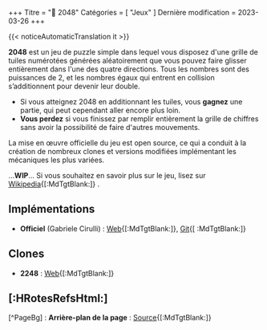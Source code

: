 +++
Titre = "🔢️ 2048"
Catégories = [ "Jeux" ]
Dernière modification = 2023-03-26
+++

{{< noticeAutomaticTranslation it >}}



<style>/*
*/#Corps {
	Couleur : #FFFFFF ;
	Contexte : #000000 ;
}

/*
*/#Arrière-plan {
	Couleur d'arrière-plan : #000000 ;
	Image d'arrière-plan : url('{{<assetsRoot >}}/Media/2048/yandex.com-games-app-176908.jpg');
	Filtre : Flou (5 px );
}

/**/#LeftBoxContainer, #RightBoxContainer { Couleur : #FFFFFF ; }
/**/#MainBoxTop, #BuildTimeLine { Couleur : revenir ; }

h1, h2, h3, h4, h5, h6 { couleur : #e090e0 ; }

/*
*/#BoîteMain {
	Arrière-plan : RVBA (0, 0, 0, 0,80) ;
	filtre de toile de fond : Flou (5 px );
}
</style>

**2048** est un jeu de puzzle simple dans lequel vous disposez d'une grille de tuiles numérotées générées aléatoirement que vous pouvez faire glisser entièrement dans l'une des quatre directions. Tous les nombres sont des puissances de 2, et les nombres égaux qui entrent en collision s’additionnent pour devenir leur double.

* Si vous atteignez 2048 en additionnant les tuiles, vous **gagnez** une partie, qui peut cependant aller encore plus loin.
* **Vous perdez** si vous finissez par remplir entièrement la grille de chiffres sans avoir la possibilité de faire d'autres mouvements.

La mise en œuvre officielle du jeu est open source, ce qui a conduit à la création de nombreux clones et versions modifiées implémentant les mécaniques les plus variées.

...**WIP**... Si vous souhaitez en savoir plus sur le jeu, lisez sur [Wikipedia](https://it.wikipedia.org/2048_(videogame)){[:MdTgtBlank:]} .

## Implémentations

* **Officiel** (Gabriele Cirulli) : [Web](https://play2048.co/){[:MdTgtBlank:]}, [Git](https://github.com/gabrielecirulli/2048){[ :MdTgtBlank:]}

## Clones

* **2248** : [Web](https://2248game.com/){[:MdTgtBlank:]}

## [:HRotesRefsHtml:]

[^PageBg] : **Arrière-plan de la page** : [Source](https://yandex.com/games/app/176908){[:MdTgtBlank:]}